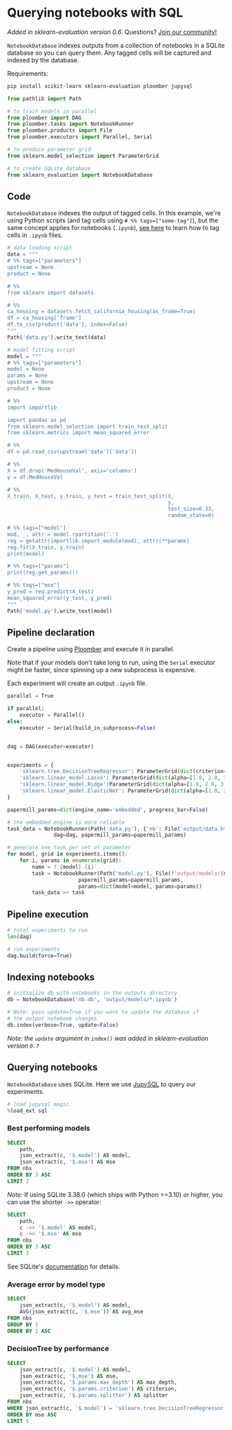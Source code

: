 # Querying notebooks with SQL

*Added in sklearn-evaluation version 0.6*. Questions? [Join our community!](https://ploomber.io/community)

<!-- #region -->
`NotebookDatabase` indexes outputs from a collection of notebooks in a SQLite database so you can query them. Any tagged cells will be captured and indexed by the database.

Requirements:

```sh
pip install scikit-learn sklearn-evaluation ploomber jupysql
```

<!-- #endregion -->

```python
from pathlib import Path

# to train models in parallel
from ploomber import DAG
from ploomber.tasks import NotebookRunner
from ploomber.products import File
from ploomber.executors import Parallel, Serial

# to produce parameter grid
from sklearn.model_selection import ParameterGrid

# to create SQLite database
from sklearn_evaluation import NotebookDatabase
```

## Code

`NotebookDatabase` indexes the output of tagged cells. In this example, we're using Python scripts (and tag cells using `# %% tags=["some-tag"]`), but the same concept applies for notebooks (`.ipynb`), [see here](https://docs.ploomber.io/en/latest/user-guide/faq_index.html#parameterizing-notebooks) to learn how to tag cells in `.ipynb` files.

```python
# data loading script
data = """
# %% tags=["parameters"]
upstream = None
product = None

# %%
from sklearn import datasets

# %%
ca_housing = datasets.fetch_california_housing(as_frame=True)
df = ca_housing['frame']
df.to_csv(product['data'], index=False)
"""
Path('data.py').write_text(data)

# model fitting script
model = """
# %% tags=["parameters"]
model = None
params = None
upstream = None
product = None

# %%
import importlib

import pandas as pd
from sklearn.model_selection import train_test_split
from sklearn.metrics import mean_squared_error

# %%
df = pd.read_csv(upstream['data']['data'])

# %%
X = df.drop('MedHouseVal', axis='columns')
y = df.MedHouseVal

# %%
X_train, X_test, y_train, y_test = train_test_split(X,
                                                    y,
                                                    test_size=0.33,
                                                    random_state=0)

# %% tags=["model"]
mod, _, attr = model.rpartition('.')
reg = getattr(importlib.import_module(mod), attr)(**params)
reg.fit(X_train, y_train)
print(model)

# %% tags=["params"]
print(reg.get_params())

# %% tags=["mse"]
y_pred = reg.predict(X_test)
mean_squared_error(y_test, y_pred)
"""
Path('model.py').write_text(model)
```

## Pipeline declaration

Create a pipeline using [Ploomber](https://docs.ploomber.io/en/latest/) and execute it in parallel.

Note that if your models don't take long to run, using the `Serial` executor might be faster, since spinning up a new subprocess is expensive.

Each experiment will create an output `.ipynb` file.

```python
parallel = True

if parallel:
    executor = Parallel()
else:
    executor = Serial(build_in_subprocess=False)


dag = DAG(executor=executor)


experiments = {
    'sklearn.tree.DecisionTreeRegressor': ParameterGrid(dict(criterion=['squared_error', 'friedman_mse'], splitter=['best', 'random'], max_depth=[3, 5])),
    'sklearn.linear_model.Lasso': ParameterGrid(dict(alpha=[1.0, 2.0, 3.0], fit_intercept=[True, False])),
    'sklearn.linear_model.Ridge':ParameterGrid(dict(alpha=[1.0, 2.0, 3.0], fit_intercept=[True, False])), 
    'sklearn.linear_model.ElasticNet': ParameterGrid(dict(alpha=[1.0, 2.0, 3.0], fit_intercept=[True, False])), 
}

papermill_params=dict(engine_name='embedded', progress_bar=False)

# the embedded engine is more reliable
task_data = NotebookRunner(Path('data.py'), {'nb': File('output/data.html'), 'data': File('output/data.csv')},
               dag=dag, papermill_params=papermill_params)

# generate one task per set of parameter
for model, grid in experiments.items():
    for i, params in enumerate(grid):
        name = f'{model}-{i}'
        task = NotebookRunner(Path('model.py'), File(f'output/models/{name}.ipynb'), dag=dag, name=name,
                       papermill_params=papermill_params,
                       params=dict(model=model, params=params))
        task_data >> task
```

## Pipeline execution

```python
# total experiments to run
len(dag)
```

```python
# run experiments
dag.build(force=True)
```

## Indexing notebooks

```python
# initialize db with notebooks in the outputs directory
db = NotebookDatabase('nb.db', 'output/models/*.ipynb')

# Note: pass update=True if you want to update the database if
# the output notebook changes
db.index(verbose=True, update=False)
```

*Note: the `update` argument in `index()` was added in sklearn-evaluation version `0.7`*


## Querying notebooks

`NotebookDatabase` uses SQLite. Here we use [JupySQL](https://jupysql.readthedocs.io/en/latest/intro.html) to query our experiments.

```python
# load jupysql magic
%load_ext sql
```

### Best performing models

```sql magic_args="sqlite:///nb.db"
SELECT
    path,
    json_extract(c, '$.model') AS model,
    json_extract(c, '$.mse') AS mse
FROM nbs
ORDER BY 3 ASC
LIMIT 3
```

<!-- #region -->
*Note:* If using SQLite 3.38.0 (which ships with Python >=3.10) or higher, you can use the shorter `->>` operator:

```sql
SELECT
    path,
    c ->> '$.model' AS model,
    c ->> '$.mse' AS mse
FROM nbs
ORDER BY 3 ASC
LIMIT 3
```

See SQLite's [documentation](https://www.sqlite.org/json1.html#jptr) for details.
<!-- #endregion -->

### Average error by model type

```sql
SELECT
    json_extract(c, '$.model') AS model,
    AVG(json_extract(c, '$.mse')) AS avg_mse
FROM nbs
GROUP BY 1
ORDER BY 2 ASC
```

### DecisionTree by performance

```sql
SELECT
    json_extract(c, '$.model') AS model,
    json_extract(c, '$.mse') AS mse,
    json_extract(c, '$.params.max_depth') AS max_depth,
    json_extract(c, '$.params.criterion') AS criterion,
    json_extract(c, '$.params.splitter') AS splitter
FROM nbs
WHERE json_extract(c, '$.model') = 'sklearn.tree.DecisionTreeRegressor'
ORDER BY mse ASC
LIMIT 5
```
